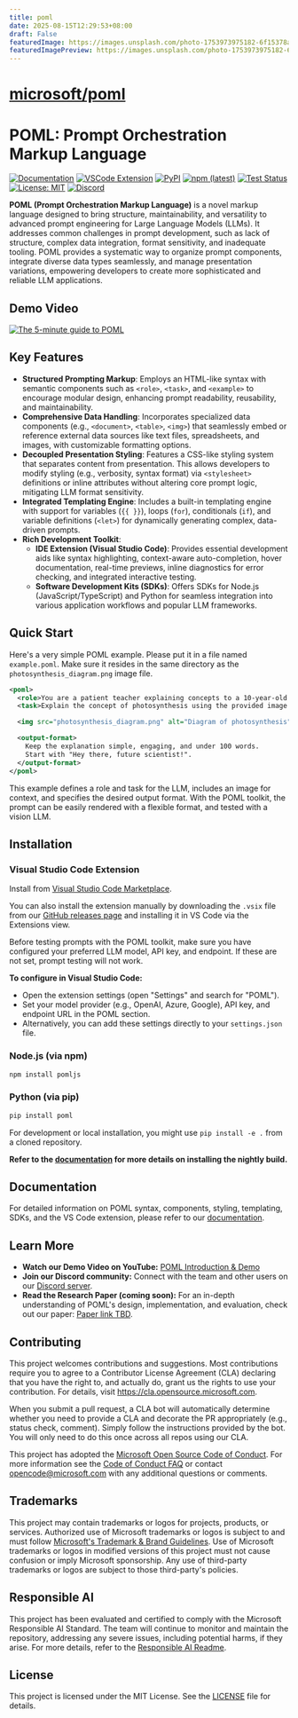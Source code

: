 ```yaml
---
title: poml
date: 2025-08-15T12:29:53+08:00
draft: False
featuredImage: https://images.unsplash.com/photo-1753973975182-6f15378aac7e?ixid=M3w0NjAwMjJ8MHwxfHJhbmRvbXx8fHx8fHx8fDE3NTUyMzIxNzV8&ixlib=rb-4.1.0
featuredImagePreview: https://images.unsplash.com/photo-1753973975182-6f15378aac7e?ixid=M3w0NjAwMjJ8MHwxfHJhbmRvbXx8fHx8fHx8fDE3NTUyMzIxNzV8&ixlib=rb-4.1.0
---
```


# [microsoft/poml](https://github.com/microsoft/poml)

# POML: Prompt Orchestration Markup Language

[![Documentation](https://img.shields.io/badge/docs-microsoft.github.io-blue)](https://microsoft.github.io/poml/)
[![VSCode Extension](https://img.shields.io/visual-studio-marketplace/v/poml-team.poml)](https://marketplace.visualstudio.com/items?itemName=poml-team.poml)
[![PyPI](https://img.shields.io/pypi/v/poml)](https://pypi.org/project/poml/)
[![npm (latest)](https://img.shields.io/npm/v/pomljs)](https://www.npmjs.com/package/pomljs)
[![Test Status](https://github.com/microsoft/poml/actions/workflows/test.yml/badge.svg)](https://github.com/microsoft/poml/actions/workflows/test.yml)
[![License: MIT](https://img.shields.io/badge/License-MIT-yellow.svg)](https://opensource.org/licenses/MIT)
[![Discord](https://img.shields.io/badge/Discord-Join-5865F2?logo=discord&logoColor=white)](https://discord.gg/FhMCqWzAn6)

**POML (Prompt Orchestration Markup Language)** is a novel markup language designed to bring structure, maintainability, and versatility to advanced prompt engineering for Large Language Models (LLMs). It addresses common challenges in prompt development, such as lack of structure, complex data integration, format sensitivity, and inadequate tooling. POML provides a systematic way to organize prompt components, integrate diverse data types seamlessly, and manage presentation variations, empowering developers to create more sophisticated and reliable LLM applications.

## Demo Video

[![The 5-minute guide to POML](https://i3.ytimg.com/vi/b9WDcFsKixo/maxresdefault.jpg)](https://youtu.be/b9WDcFsKixo)

## Key Features

* **Structured Prompting Markup**: Employs an HTML-like syntax with semantic components such as `<role>`, `<task>`, and `<example>` to encourage modular design, enhancing prompt readability, reusability, and maintainability.
* **Comprehensive Data Handling**: Incorporates specialized data components (e.g., `<document>`, `<table>`, `<img>`) that seamlessly embed or reference external data sources like text files, spreadsheets, and images, with customizable formatting options.
* **Decoupled Presentation Styling**: Features a CSS-like styling system that separates content from presentation. This allows developers to modify styling (e.g., verbosity, syntax format) via `<stylesheet>` definitions or inline attributes without altering core prompt logic, mitigating LLM format sensitivity.
* **Integrated Templating Engine**: Includes a built-in templating engine with support for variables (`{{ }}`), loops (`for`), conditionals (`if`), and variable definitions (`<let>`) for dynamically generating complex, data-driven prompts.
* **Rich Development Toolkit**:
    * **IDE Extension (Visual Studio Code)**: Provides essential development aids like syntax highlighting, context-aware auto-completion, hover documentation, real-time previews, inline diagnostics for error checking, and integrated interactive testing.
    * **Software Development Kits (SDKs)**: Offers SDKs for Node.js (JavaScript/TypeScript) and Python for seamless integration into various application workflows and popular LLM frameworks.

## Quick Start

Here's a very simple POML example. Please put it in a file named `example.poml`. Make sure it resides in the same directory as the `photosynthesis_diagram.png` image file.

```xml
<poml>
  <role>You are a patient teacher explaining concepts to a 10-year-old.</role>
  <task>Explain the concept of photosynthesis using the provided image as a reference.</task>

  <img src="photosynthesis_diagram.png" alt="Diagram of photosynthesis" />

  <output-format>
    Keep the explanation simple, engaging, and under 100 words.
    Start with "Hey there, future scientist!".
  </output-format>
</poml>
```

This example defines a role and task for the LLM, includes an image for context, and specifies the desired output format. With the POML toolkit, the prompt can be easily rendered with a flexible format, and tested with a vision LLM.

## Installation

### Visual Studio Code Extension

Install from [Visual Studio Code Marketplace](https://marketplace.visualstudio.com/items?itemName=poml-team.poml).

You can also install the extension manually by downloading the `.vsix` file from our [GitHub releases page](https://github.com/microsoft/poml/releases) and installing it in VS Code via the Extensions view.

Before testing prompts with the POML toolkit, make sure you have configured your preferred LLM model, API key, and endpoint. If these are not set, prompt testing will not work.

**To configure in Visual Studio Code:**
- Open the extension settings (open "Settings" and search for "POML").
- Set your model provider (e.g., OpenAI, Azure, Google), API key, and endpoint URL in the POML section.
- Alternatively, you can add these settings directly to your `settings.json` file.

### Node.js (via npm)

```bash
npm install pomljs
```

### Python (via pip)

```bash
pip install poml
```

For development or local installation, you might use `pip install -e .` from a cloned repository.

**Refer to the [documentation](https://microsoft.github.io/poml) for more details on installing the nightly build.**

## Documentation

For detailed information on POML syntax, components, styling, templating, SDKs, and the VS Code extension, please refer to our [documentation](https://microsoft.github.io/poml).

## Learn More

* **Watch our Demo Video on YouTube:** [POML Introduction & Demo](https://youtu.be/b9WDcFsKixo)
* **Join our Discord community:** Connect with the team and other users on our [Discord server](https://discord.gg/FhMCqWzAn6).
* **Read the Research Paper (coming soon):** For an in-depth understanding of POML's design, implementation, and evaluation, check out our paper: [Paper link TBD](TBD).

## Contributing

This project welcomes contributions and suggestions. Most contributions require you to agree to a Contributor License Agreement (CLA) declaring that you have the right to, and actually do, grant us the rights to use your contribution. For details, visit https://cla.opensource.microsoft.com.

When you submit a pull request, a CLA bot will automatically determine whether you need to provide a CLA and decorate the PR appropriately (e.g., status check, comment). Simply follow the instructions provided by the bot. You will only need to do this once across all repos using our CLA.

This project has adopted the [Microsoft Open Source Code of Conduct](https://opensource.microsoft.com/codeofconduct/). For more information see the [Code of Conduct FAQ](https://opensource.microsoft.com/codeofconduct/faq/) or contact [opencode@microsoft.com](mailto:opencode@microsoft.com) with any additional questions or comments.

## Trademarks

This project may contain trademarks or logos for projects, products, or services. Authorized use of Microsoft trademarks or logos is subject to and must follow [Microsoft's Trademark & Brand Guidelines](https://www.microsoft.com/en-us/legal/intellectualproperty/trademarks/usage/general). Use of Microsoft trademarks or logos in modified versions of this project must not cause confusion or imply Microsoft sponsorship. Any use of third-party trademarks or logos are subject to those third-party's policies.

## Responsible AI

This project has been evaluated and certified to comply with the Microsoft Responsible AI Standard. The team will continue to monitor and maintain the repository, addressing any severe issues, including potential harms, if they arise. For more details, refer to the [Responsible AI Readme](RAI_README.md).

## License

This project is licensed under the MIT License. See the [LICENSE](LICENSE) file for details.
